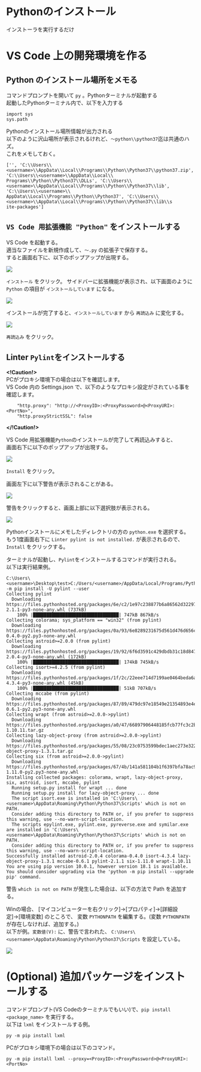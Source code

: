 # Pythonのインストール

インストーラを実行するだけ

# VS Code 上の開発環境を作る

## Python のインストール場所をメモる

コマンドプロンプトを開いて `py` 。Pythonターミナルが起動する  
起動したPythonターミナル内で、以下を入力する

```
import sys
sys.path
```

Pythonのインストール場所情報が出力される  
以下のように沢山場所が表示されるけれど、`～python\\python37`迄は共通のハズ。  
これをメモしておく。

```
['', 'C:\\Users\\<username>\\AppData\\Local\\Programs\\Python\\Python37\\python37.zip', 'C:\\Users\\<username>\\AppData\\Local\\
Programs\\Python\\Python37\\DLLs', 'C:\\Users\\<username>\\AppData\\Local\\Programs\\Python\\Python37\\lib', 'C:\\Users\\<username>\\
AppData\\Local\\Programs\\Python\\Python37', 'C:\\Users\\<username>\\AppData\\Local\\Programs\\Python\\Python37\\lib\\s
ite-packages']
```

## `VS Code 用拡張機能 "Python"` をインストールする

VS Code を起動する。  
適当なファイルを新規作成して、`～.py` の拡張子で保存する。  
すると画面右下に、以下のポップアップが出現する。  

![](assets/images/2018-10-20-17-06-54.png)  

`インストール` をクリック。
サイドバーに拡張機能が表示され、以下画面のように `Python` の項目が `インストールしています` になる。　　

![](assets/images/2018-10-20-17-10-45.png)  

インストールが完了すると、`インストールしています` から `再読込み` に変化する。  

![](assets/images/2018-10-20-17-12-19.png)  

`再読込み` をクリック。  

## Linter `Pylint`をインストールする

**<!Caution!>**  
PCがプロキシ環境下の場合は以下を確認します。  
VS Code 内の Settings.json で、以下のようなプロキシ設定がされている事を確認します。  

```
    "http.proxy": "http://<ProxyID>:<ProxyPassword>@<ProxyURI>:<PortNo>",
    "http.proxyStrictSSL": false
```

**</!Caution!>**  

VS Code 用拡張機能`Python`のインストールが完了して再読込みすると、  
画面右下に以下のポップアップが出現する。  

![](assets/images/2018-10-20-17-23-48.png)  

`Install` をクリック。

画面左下に以下警告が表示されることがある。  

![](assets/images/2018-10-20-17-25-54.png)  

警告をクリックすると、画面上部に以下選択肢が表示される。  

![](assets/images/2018-10-20-17-27-15.png)  

Pythonインストールにメモしたディレクトリの方の `python.exe` を選択する。  
もう1度画面右下に `Linter pylint is not installed.` が表示されるので、`Install` をクリックする。  

ターミナルが起動し、`Pylint`をインストールするコマンドが実行される。  
以下は実行結果例。  

```
C:\Users\<username>\Desktop\test>C:/Users/<username>/AppData/Local/Programs/Python/Python37/python.exe -m pip install -U pylint --user
Collecting pylint
  Downloading https://files.pythonhosted.org/packages/6e/c2/1e97c238877b6a86562d32297eb33a6670b6220e8ec0ca85f67b66dc893f/pylint-2.1.1-py3-none-any.whl (737kB)
    100% |████████████████████████████████| 747kB 867kB/s
Collecting colorama; sys_platform == "win32" (from pylint)
  Downloading https://files.pythonhosted.org/packages/0a/93/6e8289231675d561d476d656c2ee3a868c1cca207e16c118d4503b25e2bf/colorama-0.4.0-py2.py3-none-any.whl
Collecting astroid>=2.0.0 (from pylint)
  Downloading https://files.pythonhosted.org/packages/19/92/6f6d3591c429dbdb31c18d8476ba1af08d5973d7cc09f66346109e9de7fb/astroid-2.0.4-py3-none-any.whl (172kB)
    100% |████████████████████████████████| 174kB 745kB/s
Collecting isort>=4.2.5 (from pylint)
  Downloading https://files.pythonhosted.org/packages/1f/2c/22eee714d7199ae0464beda6ad5fedec8fee6a2f7ffd1e8f1840928fe318/isort-4.3.4-py3-none-any.whl (45kB)
    100% |████████████████████████████████| 51kB 707kB/s
Collecting mccabe (from pylint)
  Downloading https://files.pythonhosted.org/packages/87/89/479dc97e18549e21354893e4ee4ef36db1d237534982482c3681ee6e7b57/mccabe-0.6.1-py2.py3-none-any.whl
Collecting wrapt (from astroid>=2.0.0->pylint)
  Downloading https://files.pythonhosted.org/packages/a0/47/66897906448185fcb77fc3c2b1bc20ed0ecca81a0f2f88eda3fc5a34fc3d/wrapt-1.10.11.tar.gz
Collecting lazy-object-proxy (from astroid>=2.0.0->pylint)
  Downloading https://files.pythonhosted.org/packages/55/08/23c0753599bdec1aec273e322f277c4e875150325f565017f6280549f554/lazy-object-proxy-1.3.1.tar.gz
Collecting six (from astroid>=2.0.0->pylint)
  Downloading https://files.pythonhosted.org/packages/67/4b/141a581104b1f6397bfa78ac9d43d8ad29a7ca43ea90a2d863fe3056e86a/six-1.11.0-py2.py3-none-any.whl
Installing collected packages: colorama, wrapt, lazy-object-proxy, six, astroid, isort, mccabe, pylint
  Running setup.py install for wrapt ... done
  Running setup.py install for lazy-object-proxy ... done
  The script isort.exe is installed in 'C:\Users\<username>\AppData\Roaming\Python\Python37\Scripts' which is not on PATH.
  Consider adding this directory to PATH or, if you prefer to suppress this warning, use --no-warn-script-location.
  The scripts epylint.exe, pylint.exe, pyreverse.exe and symilar.exe are installed in 'C:\Users\<username>\AppData\Roaming\Python\Python37\Scripts' which is not on PATH.
  Consider adding this directory to PATH or, if you prefer to suppress this warning, use --no-warn-script-location.
Successfully installed astroid-2.0.4 colorama-0.4.0 isort-4.3.4 lazy-object-proxy-1.3.1 mccabe-0.6.1 pylint-2.1.1 six-1.11.0 wrapt-1.10.11
You are using pip version 10.0.1, however version 18.1 is available.
You should consider upgrading via the 'python -m pip install --upgrade pip' command.

```

警告 `which is not on PATH` が発生した場合は、以下の方法で Path を追加する。  

Winの場合、
[マイコンピューターを右クリック]→[プロパティ]→[詳細設定]→[環境変数]
のところで、  変数 `PYTHONPATH` を編集する。(変数 `PYTHONPATH` が存在しなければ、追加する。)  
以下が例。`変数値(V):` に、警告で言われた、
`C:\Users\<username>\AppData\Roaming\Python\Python37\Scripts` を設定している。

![](assets/images/2018-10-20-18-22-46.png)


# (Optional) 追加パッケージをインストールする

コマンドプロンプト(VS Codeのターミナルでもいい)で、`pip install <package_name>` を実行する。  
以下は `lxml` をインストールする例。　　

```
py -m pip install lxml
```
PCがプロキシ環境下の場合は以下のコマンド。  

```
py -m pip install lxml --proxy=<ProxyID>:<ProxyPassword>@<ProxyURI>:<PortNo>
```
